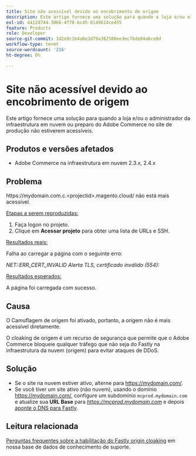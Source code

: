 ```yaml
---
title: Site não acessível devido ao encobrimento de origem
description: Este artigo fornece uma solução para quando a loja e/ou o administrador da infraestrutura em nuvem ou preparo do Adobe Commerce no site de produção não estiverem acessíveis.
exl-id: 4412d744-3066-4f78-bc45-8149614ce455
feature: Products
role: Developer
source-git-commit: 1d2e0c1b4a8e3d79a362500ee3ec7bde84a6ce0d
workflow-type: tm+mt
source-wordcount: '216'
ht-degree: 0%

---
```


# Site não acessível devido ao encobrimento de origem

Este artigo fornece uma solução para quando a loja e/ou o administrador da infraestrutura em nuvem ou preparo do Adobe Commerce no site de produção não estiverem acessíveis.

## Produtos e versões afetados

* Adobe Commerce na infraestrutura em nuvem 2.3.x, 2.4.x

## Problema

https:&#x200B;//mydomain.com.c.&lt;projectid>.magento.cloud/ não está mais acessível.

<u>Etapas a serem reproduzidas:</u>

1. Faça logon no projeto.
1. Clique em **Acessar projeto** para obter uma lista de URLs e SSH.

<u>Resultados reais:</u>

Falha ao carregar a página com o seguinte erro:

*NET::ERR\_CERT\_INVALID* *Alerta TLS, certificado inválido (554):*

<u>Resultados esperados:</u>

A página foi carregada com sucesso.

## Causa

O Camuflagem de origem foi ativado, portanto, a origem não é mais acessível diretamente.

O cloaking de origem é um recurso de segurança que permite que o Adobe Commerce bloqueie qualquer tráfego que não seja do Fastly na infraestrutura da nuvem (origem) para evitar ataques de DDoS.

## Solução

* Se o site na nuvem estiver ativo, alterne para https://mydomain.com/.
* Se você tiver um site ativo (não nuvem), usando o domínio https://mydomain.com/, configure um subdomínio `mcprod.mydomain.com` e atualize sua **URL Base** para *https://mcprod.mydomain.com* e depois [aponte o DNS para Fastly](https://devdocs.magento.com/cloud/cdn/configure-fastly.html#update-dns-configuration-with-development-settings).

## Leitura relacionada

[Perguntas frequentes sobre a habilitação do Fastly origin cloaking](/help/faq/general/fastly-origin-cloaking-enablement-faq.md) em nossa base de dados de conhecimento de suporte.
